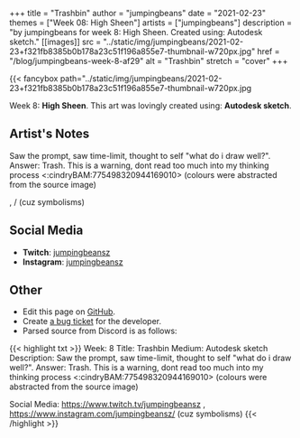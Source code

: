 +++
title =       "Trashbin"
author =      "jumpingbeans"
date =        "2021-02-23"
themes =      ["Week 08: High Sheen"]
artists =     ["jumpingbeans"]
description = "by jumpingbeans for week 8: High Sheen. Created using: Autodesk sketch."
[[images]]
              src = "../static/img/jumpingbeans/2021-02-23+f321fb8385b0b178a23c51f196a855e7-thumbnail-w720px.jpg"
              href = "/blog/jumpingbeans-week-8-af29"
              alt = "Trashbin"
              stretch = "cover"
+++


{{< fancybox path="../static/img/jumpingbeans/2021-02-23+f321fb8385b0b178a23c51f196a855e7-thumbnail-w720px.jpg

Week 8: **High Sheen**. This art was lovingly created using: **Autodesk sketch**.

## Artist's Notes

Saw the prompt, saw time-limit, thought to self "what do i draw well?". Answer: Trash. This is a warning, dont read too much into my thinking process <:cindryBAM:775498320944169010> (colours were abstracted from the source image) 

, /  (cuz symbolisms)

## Social Media

- **Twitch**: <a href='https://twitch.tv/jumpingbeansz' target='_blank'>jumpingbeansz</a>
- **Instagram**: <a href='https://instagram.com/jumpingbeansz' target='_blank'>jumpingbeansz</a>

## Other

- Edit this page on [GitHub](https://github.com/teaminkling/web-refresh/edit/main/content/blog/jumpingbeans-week-8-af29.md).
- Create [a bug ticket](https://github.com/teaminkling/web-refresh/issues/new?assignees=&labels=bug&template=problem-report.md&title=) for the developer.
- Parsed source from Discord is as follows:

{{< highlight txt >}}
Week: 8
Title:  Trashbin
Medium: Autodesk sketch 
Description: Saw the prompt, saw time-limit, thought to self "what do i draw well?". Answer: Trash. This is a warning, dont read too much into my thinking process <:cindryBAM:775498320944169010> (colours were abstracted from the source image) 

Social Media: https://www.twitch.tv/jumpingbeansz , https://www.instagram.com/jumpingbeansz/  (cuz symbolisms)
{{< /highlight >}}